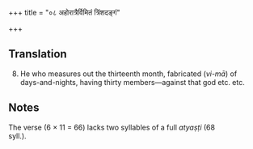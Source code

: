 +++
title = "०८ अहोरात्रैर्विमितं त्रिंशदङ्गं"

+++
## Translation
8. He who measures out the thirteenth month, fabricated (*vi-mā*) of  
days-and-nights, having thirty members—against that god etc. etc.

## Notes
The verse (6 × 11 = 66) lacks two syllables of a full *atyaṣṭi* (68  
syll.).
